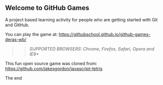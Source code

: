 ## Welcome to GitHub Games

A project based learning activity for people who are getting started with Git and GitHub.

You can play the game at: https://githubschool.github.io/github-games-deras-wb/ 

>> _*SUPPORTED BROWSERS*: Chrome, Firefox, Safari, Opera and IE9+_

This fun open source game was cloned from: https://github.com/jakesgordon/javascript-tetris

The end
